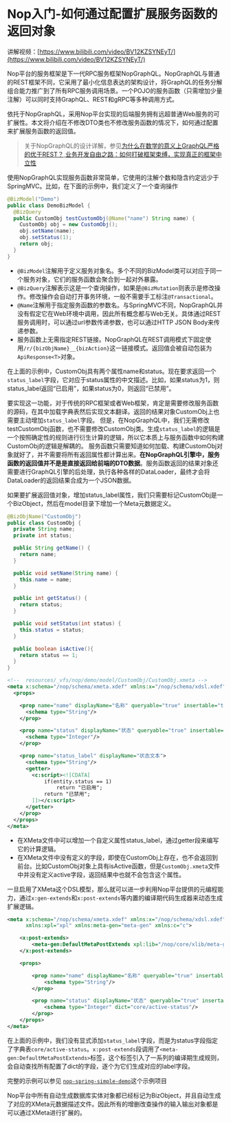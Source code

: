 # Nop入门-如何通过配置扩展服务函数的返回对象

讲解视频：[https://www.bilibili.com/video/BV12KZSYNEyT/](https://www.bilibili.com/video/BV12KZSYNEyT/)

Nop平台的服务框架是下一代RPC服务框架NopGraphQL。NopGraphQL与普通的REST框架不同，它采用了最小化信息表达的架构设计，将GraphQL的任务分解组合能力推广到了所有RPC服务调用场景。一个POJO的服务函数（只需增加少量注解）可以同时支持GraphQL、REST和gRPC等多种调用方式。

依托于NopGraphQL，采用Nop平台实现的后端服务拥有远超普通Web服务的可扩展性。本文将介绍在不修改DTO类也不修改服务函数的情况下，如何通过配置来扩展服务函数的返回值。

> 关于NopGraphQL的设计详解，参见[为什么在数学的意义上GraphQL严格的优于REST？](https://mp.weixin.qq.com/s/7Ou1h7NwyI4eAX4m_Zbftw),[业务开发自由之路：如何打破框架束缚，实现真正的框架中立性](https://mp.weixin.qq.com/s/v2_x4gre4uMfz3yYNPe9qA)

使用NopGraphQL实现服务函数非常简单，它使用的注解个数和隐含约定远少于SpringMVC。比如，在下面的示例中，我们定义了一个查询操作

```java
@BizModel("Demo")
public class DemoBizModel {
  @BizQuery
  public CustomObj testCustomObj(@Name("name") String name) {
    CustomObj obj = new CustomObj();
    obj.setName(name);
    obj.setStatus(1);
    return obj;
  }
}
```

* `@BizModel`注解用于定义服务对象名。多个不同的BizModel类可以对应于同一个服务对象，它们的服务函数会聚合到一起对外暴露。
* `@BizQuery`注解表示这是一个查询操作，如果是`@BizMutation`则表示是修改操作。修改操作会自动打开事务环境，一般不需要手工标注`@Transactional`。
* `@Name`注解用于指定服务函数的参数名。与SpringMVC不同，NopGraphQL并没有假定它在Web环境中调用，因此所有概念都与Web无关。具体通过REST服务调用时，可以通过url参数传递参数，也可以通过HTTP JSON Body来传递参数。
* 服务函数上无需指定REST链接。NopGraphQL在REST调用模式下固定使用`/r/{bizObjName}__{bizAction}`这一链接模式。返回值会被自动包装为`ApiResponse<T>`对象。

在上面的示例中，CustomObj具有两个属性name和status。现在要求返回一个`status_label`字段，它对应于status属性的中文描述。比如，如果status为1，则status_label返回“已启用”，如果status为0，则返回“已禁用”。

要实现这一功能，对于传统的RPC框架或者Web框架，肯定是需要修改服务函数的源码，在其中加载字典表然后实现文本翻译。返回的结果对象CustomObj上也需要主动增加`status_label`字段。
但是，在NopGraphQL中，我们无需修改testCustomObj函数，也不需要修改CustomObj类。生成`status_label`的逻辑是一个按照确定性的规则进行衍生计算的逻辑，所以它本质上与服务函数中如何构建CustomObj的逻辑是解耦的。
服务函数只需要知道如何加载、构建CustomObj对象就好了，并不需要将所有返回属性都计算出来。**在NopGraphQL引擎中，服务函数的返回值并不是是直接返回给前端的DTO数据**。服务函数返回的结果对象还需要进行GraphQL引擎的后处理，执行各种各样的DataLoader，最终才会将DataLoader的返回结果合成为一个JSON数据。

如果要扩展返回值对象，增加status_label属性，我们只需要标记CustomObj是一个BizObject，然后在model目录下增加一个Meta元数据定义。

```java
@BizObjName("CustomObj")
public class CustomObj {
  private String name;
  private int status;

  public String getName() {
    return name;
  }

  public void setName(String name) {
    this.name = name;
  }

  public int getStatus() {
    return status;
  }

  public void setStatus(int status) {
    this.status = status;
  }

  public boolean isActive(){
    return status == 1;
  }
}
```

```xml
<!--  resources/_vfs/nop/demo/model/CustomObj/CustomObj.xmeta -->
<meta x:schema="/nop/schema/xmeta.xdef" xmlns:x="/nop/schema/xdsl.xdef">
  <props>

    <prop name="name" displayName="名称" queryable="true" insertable="true" updatable="true">
      <schema type="String"/>
    </prop>

    <prop name="status" displayName="状态" queryable="true" insertable="true" updatable="true">
      <schema type="Integer"/>
    </prop>

    <prop name="status_label" displayName="状态文本">
      <schema type="String"/>
      <getter>
        <c:script><![CDATA[
            if(entity.status == 1)
                return "已启用";
            return "已禁用";
        ]]></c:script>
      </getter>
    </prop>
  </props>
</meta>
```

* 在XMeta文件中可以增加一个自定义属性status_label，通过getter段来编写它的计算逻辑。
* 在XMeta文件中没有定义的字段，即使在CustomObj上存在，也不会返回到前台。比如CustomObj对象上具有isActive函数，但是`CustomObj.xmeta`文件中并没有定义active字段，返回结果中也就不会包含这个属性。

一旦启用了XMeta这个DSL模型，那么就可以进一步利用Nop平台提供的元编程能力，通过`x:gen-extends`和`x:post-extends`等内置的编译期代码生成器来动态生成扩展逻辑。

```xml
<meta x:schema="/nop/schema/xmeta.xdef" xmlns:x="/nop/schema/xdsl.xdef"
      xmlns:xpl="xpl" xmlns:meta-gen="meta-gen" xmlns:c="c">

    <x:post-extends>
        <meta-gen:DefaultMetaPostExtends xpl:lib="/nop/core/xlib/meta-gen.xlib"/>
    </x:post-extends>

    <props>

        <prop name="name" displayName="名称" queryable="true" insertable="true" updatable="true">
            <schema type="String"/>
        </prop>

        <prop name="status" displayName="状态" queryable="true" insertable="true" updatable="true">
            <schema type="Integer" dict="core/active-status"/>
        </prop>
    </props>
</meta>
```

在上面的示例中，我们没有显式添加`status_label`字段，而是为status字段指定了字典表`core/active-status`。`x:post-extends`段调用了`<meta-gen:DefaultMetaPostExtends>`标签，这个标签引入了一系列的编译期生成规则，会自动查找所有配置了dict的字段，逐个为它们生成对应的label字段。


完整的示例可以参见 [`nop-spring-simple-demo`](https://gitee.com/canonical-entropy/nop-entropy/tree/master/nop-demo/nop-spring-simple-demo)这个示例项目



Nop平台中所有自动生成数据库实体对象都已经标记为BizObject，并且自动生成了对应的XMeta元数据描述文件。因此所有的增删改查操作的输入输出对象都是可以通过XMeta进行扩展的。




